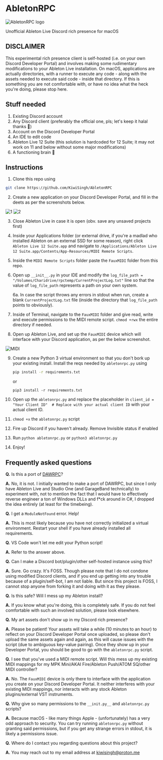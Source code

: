 # AbletonRPC
![AbletonRPC logo](https://i.ibb.co/V9NbLcY/ableton-image-beeg.png)

Unofficial Ableton Live Discord rich presence for macOS

## DISCLAIMER 
This experimental rich presence client is self-hosted (i.e. on your own Discord Developer Portal) and involves making some rudimentary modifications to your Ableton Live installation. On macOS, applications are actually directories, with a runner to execute any code - along with the assets needed to execute said code - inside that directory. If this is something you are not comfortable with, or have no idea what the heck you're doing, please stop here.

## Stuff needed

1. Existing Discord account
2. Any Discord client (preferably the official one, pls; let's keep it halal thanks 🙏)
3. Account on the Discord Developer Portal
4. An IDE to edit code
5. Ableton Live 12 Suite (this solution is hardcoded for 12 Suite; it may not work on 11 and below without some major modifications)
6. A functioning brain 🧠

## Instructions
1. Clone this repo using 

```zsh
git clone https://github.com/KiwiSingh/AbletonRPC
```
2. Create a new application on your Discord Developer Portal, and fill in the deets as per the screenshots below.

![1](https://i.ibb.co/PNfY9nD/Discord-Ded1.png)
![2](https://i.ibb.co/gMfKK06/Discord-Ded2.png)

3. Close Ableton Live in case it is open (obv. save any unsaved projects first)
4. Inside your Applications folder (or external drive, if you're a madlad who installed Ableton on an external SSD for some reason), right click `Ableton Live 12 Suite.app` and navigate to `/Applications/Ableton Live 12 Suite.app/Contents/App-Resources/MIDI Remote Scripts`.
5. Inside the `MIDI Remote Scripts` folder paste the `FauxMIDI` folder from this repo.
6. Open up `__init__.py` in your IDE and modify the `log_file_path = "/Volumes/Charidrive/rpctemp/CurrentProjectLog.txt"` line so that the value of `log_file_path` represents a path on your own system.

      6a. In case the script throws any errors in stdout when run, create a blank `CurrentProjectLog.txt` file (inside the directory that `log_file_path` points to obviously).
7. Inside of Terminal, navigate to the `FauxMIDI` folder and give read, write and execute permissions to the MIDI remote script. `chmod +rwx` the entire directory if needed.
8. Open up Ableton Live, and set up the `FauxMIDI` device which will interface with your Discord application, as per the below screenshot.

![MIDI](https://i.ibb.co/9pbMpW1/Ableton-MIDIprefs.png)

9. Create a new Python 3 virtual environment so that you don't bork up your existing install. Install the reqs needed by `abletonrpc.py` using

    ```zsh
    pip install -r requirements.txt
    ```
    or
    ```
    pip3 install -r requirements.txt
    ```
    
10. Open up the `abletonrpc.py` and replace the placeholder in `client_id = "Your Client ID"  # Replace with your actual client ID` with your actual client ID.
11. `chmod +x` the `abletonrpc.py` script
12. Fire up Discord if you haven't already. Remove Invisible status if enabled
13. Run `python abletonrpc.py` or `python3 abletonrpc.py`
14. Enjoy!


## Frequently asked questions
**Q.** Is this a port of [DAWRPC](https://github.com/Serena1432/DAWRPC)?

**A.** No, it is not. I initially wanted to make a port of DAWRPC, but since I only have Ableton Live and Studio One (and GarageBand technically) to experiment with, not to mention the fact that I would have to effectively reverse engineer a ton of Windows DLLs and f*ck around in C#, I dropped the idea entirely (at least for the timebeing).


**Q.** I get a `ModuleNotFound` error. Help!

**A.** This is most likely because you have not correctly initialized a virtual environment. Restart your shell if you have already installed all requirements.



**Q.** VS Code won't let me edit your Python script!

**A.** Refer to the answer above.



**Q.** Can I make a Discord bot/plugin/other self-hosted instance using this?

**A.** Sure. Go crazy. It's FOSS. Though please note that I do not condone using modified Discord clients, and if you end up getting into any trouble because of a plugin/self-bot, I am not liable. But since this project is FOSS, I cannot stop anyone from forking it and doing with it as they please.



**Q.** Is this safe? Will I mess up my Ableton install?

**A.** If you know what you're doing, this is completely safe. If you do not feel comfortable with such an involved solution, please look elsewhere.



**Q.** My art assets don't show up in my Discord rich presence?

**A.** Please be patient! Your assets will take a while (10 minutes to an hour) to reflect on your Discord Developer Portal once uploaded, so please don't upload the same assets again and again, as this will cause issues with the script (due to ambiguous key-value pairing). Once they show up in your Developer Portal, you should be good to go with the `abletonrpc.py` script.



**Q.** I see that you've used a MIDI remote script. Will this mess up my existing MIDI mappings for my MPK Mini/AKAI Fire/Ableton Push/ATOM SQ/other MIDI controller?

**A.** No. The `FauxMIDI` device is only there to interface with the application you create on your Discord Developer Portal. It neither interferes with your existing MIDI mappings, nor interacts with any stock Ableton plugins/external VST instruments.



**Q.** Why give so many permissions to the `__init.py__` and `abletonrpc.py` scripts?

**A.** Because macOS - like many things Apple - (unfortunately) has a very odd approach to security. You can try running `abletonrpc.py` without granting said permissions, but if you get any strange errors in stdout, it is likely a permissions issue.



**Q.** Where do I contact you regarding questions about this project?

**A.** You may reach out to my email address at [kiwisingh@proton.me](mailto:kiwisingh@proton.me)



